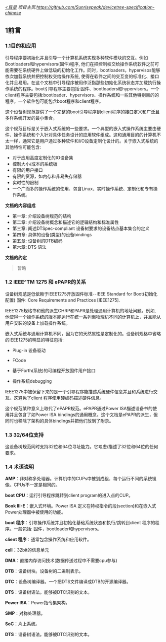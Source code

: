 ###### [<目录](../README.md)	项目主页:https://github.com/Sunrisepeak/devicetree-specification-chinese
## 1前言

### 1.1目的和应用

引导程序要初始化并且引导一个计算机系统实现多种软件模块的交互。例如Bootloaders和hypervisors(固件)程序, 他们在把控制权交给操作系统软件之前可能需要在系统硬件上做低级的初始化工作。同时，bootloaders，hypervisos能够依次加载系统并把控制权交给操作系统, 使得在软件之间的交互变的标准化、接口化并且易用。在这个文档中引导程序被用作泛指那些初始化系统状态并加载执行操作系统的程序。boot引导程序主要包括:固件、bootloaders和hypervisors。一个client程序主要包括:bootloader、hypervisors、操作系统和一些其他特别目的的程序。一个软件包可能包含boot程序和client程序。

这个设备树规范提供了一个完整的boot引导程序到client程序的接口定义和广泛且多样系统开发的最小集合。

这个规范目标是关于嵌入式系统的一些要求。一个典型的嵌入式操作系统主要由硬件、操作系统和个入针对具体任务设计的应用软件组成。这和通用目的的计算机不太一样，通常它是用户通过多种软件和I/O设备定制化设计的。关于嵌入式系统的其他特性可能包含:

- 对于应用高度定制化的IO设备集
- 控制大小/成本的系统板
- 有限的用户接口
- 有限的资源，如内存和非易失存储器
- 实时性的限制
- 一个广而多的操作系统的使用，包含Linux、实时操作系统、定制化和专有操作系统。

**文档的内容组成**

- 第一章: 介绍设备树规范的结构
- 第二章: 介绍设备树概念和描述它的逻辑结构和标准属性
- 第三章: 阐述DTSpec-compliant 设备树要求的设备结点基本集合的定义
- 第四章: 具体的设备(类型)的设备bindings
- 第五章: 设备树的DTB编码
- 第六章: DTS 语法

**文档的约定**

> 暂略



### 1.2 IEEE^TM 1275 和 ePAPR的关系

设备树规范是低依赖于IEEE1275开放固件标准--IEEE Standard for Boot(初始化配置) 固件: Core Requirements and Practices [IEEE1275].

IEEE1275规格书和他的派生CHRP和PAPR是处理通用计算机的地址问题。例如, 他使得一个操作系统的版本能运行在统一系列但物理机不同的计算机上，并且能从用户安装的设备上加载操作系统。

嵌入式系统与通用计算机不同，因为它的天然属性是定制化的。设备树规格中省略的IEEE1275的明显的特征包括:

- Plug-in 设备驱动

- FCode

- 基于Forth(系统)的可编程开放固件用户接口

- 操作系统debugging

IEEE1275中被保留下来的是一个引导程序能描述系统硬件信息并且和系统进行交互。这避免了client 程序使用硬编码描述硬件信息。

这个规范某种意义上取代了ePAPR规范。ePAPR通过Power ISA描述设备书的使用并且包含了如Power ISA bindings的通用概念。这个文档是ePAPR的派生，但同时也移除了架构的具体bindings并把他们放到了附录。



### 1.3 32/64位支持

这设备树规范同时支持32位和64位寻址能力。它考虑/描述了32位和64位的任何要求。



### 1.4 术语说明

**AMP**：非对称多处理器。计算机中的CUPs中被划成组，每个运行不同的系统镜像。CPUs不一定是相同的。

**boot CPU**：运行引导程序跳转到client program的进入点的CUP。

**Book III-E**：嵌入式环境。Power ISA 定义在特权指令的段(section)和在嵌入式Power处理器中被使用的功能。

**boot 程序**：引导操作系统并且初始化基础系统状态和执行/跳转到client 程序的程序。一般包括: 固件，bootloader和hypervisors。

**client 程序**：通常包含操作系统和应用软件。

**cell**：32bit的信息单元

**DMA**：直接内存访问技术(数据传送过程中不需要cpu参与)

**DTB**：设备树块。设备树的二进制表示。

**DTC**：设备树编译器。一个把DTS文件编译成DTB的开源编译器。

**DTS**：设备树语法。能够被DTC识别的文本。

**Power ISA**：Power指令集架构。

**SMP**：对称处理器。

**SoC**：片上系统。

**DTS**：设备树语法。能够被DTC识别的文本。

